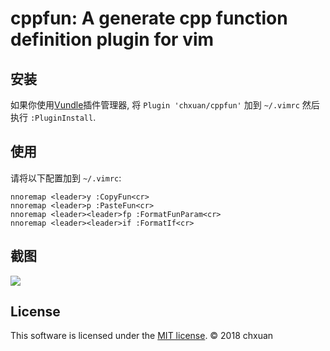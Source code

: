 cppfun: A generate cpp function definition plugin for vim
===============================================

安装
------------
    
如果你使用[Vundle][1]插件管理器, 将 `Plugin 'chxuan/cppfun'` 加到 `~/.vimrc` 然后执行 `:PluginInstall`.

使用
------------

请将以下配置加到 `~/.vimrc`:

    nnoremap <leader>y :CopyFun<cr>
    nnoremap <leader>p :PasteFun<cr>
    nnoremap <leader><leader>fp :FormatFunParam<cr>
    nnoremap <leader><leader>if :FormatIf<cr>

截图
------------

![][3]

License
------------

This software is licensed under the [MIT license][2]. © 2018 chxuan


  [1]: https://github.com/VundleVim/Vundle.vim
  [2]: https://github.com/chxuan/cppfun/blob/master/LICENSE
  [3]: https://raw.githubusercontent.com/chxuan/cppfun/master/screenshots/cppfun.gif
